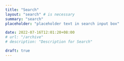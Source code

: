 ```yaml
---
title: "Search"
layout: "search" # is necessary
summary: "search"
placeholder: "placeholder text in search input box"

date: 2022-07-16T12:01:20+08:00
# url: "/archive"
# description: "Description for Search"

draft: true
---
```




